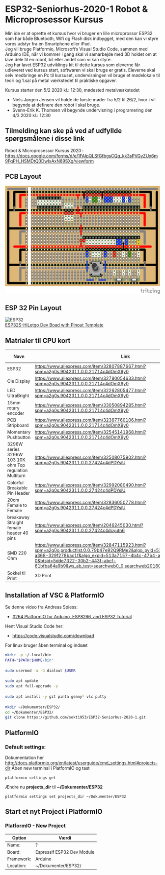 # ESP32-Seniorhus-2020-1 Robot & Microprosessor Kursus
Min ide er at oprette et kursus hvor vi bruger en lille microprossor ESP32 som har både Bluetooth, Wifi og Flash disk indbygget, med den kan vi styre vores udstyr fra en Smartphone eller iPad.  
Jeg vil bruge Platformio, Microsoft’s  Visual Studio Code, sammen med Arduino IDE, når vi kommer i gang skal vi samarbejde med 3D holdet om at lave dele til en robot, bil eller andet som vi kan styre.  
Jeg har lavet ESP32 udviklings kit til dette kursus som eleverne får udleveret ved kursus start, softwaren vi skal bruge er gratis. 
Eleverne skal selv medbringe en Pc til kursuset, undervisningen vil bruge et mødelokale til teori og 1.sal på metal værkstedet til praktiske opgaver.

Kursus starter den 5/2 2020 kl.: 12:30, mødested metalværkstedet  
* Niels Jørgen Jensen vil holde de første møder fra 5/2 til 26/2, hvor i vil begynde at definere den robot I skal bruge.
* Svenn-Erik K. Thomsen vil begynde undervisning i programering den 4/3 2020 kl.: 12:30

## Tilmelding kan ske på ved af udfyllde spørgsmålene i disse link
Robot & Microprosessor Kursus 2020 :
https://docs.google.com/forms/d/e/1FAIpQLSfGfbgsCQq_kk3sPVGyZUx6m9FqPH_HSMDtQ0DwIxAxN89SXg/viewform

## PCB Layout
![PCH Images](/Fritzing/ESP32_PCB_A_002_b_bb.png)

## ESP 32 Pin Layout
![ESP32](http://forum.fritzing.org/uploads/default/optimized/2X/a/ae3dc4cc089ce3e73de2d367da5dbf22102bd7c3_1_690x399.jpg)  
[ESP32S-HiLetgo Dev Boad with Pinout Template](https://forum.fritzing.org/t/esp32s-hiletgo-dev-boad-with-pinout-template/5357)

## Matrialer til CPU kort
| Navn | Link | Pris DKr.|
| ---- |--- | ---|
| ESP32 | https://www.aliexpress.com/item/32807887667.html?spm=a2g0s.9042311.0.0.21714c4dOmX9y0 | 32.00 |
| Ole Display | https://www.aliexpress.com/item/32780054633.html?spm=a2g0s.9042311.0.0.21714c4dOmX9y0 | 32.00 |
| LED UltraBright | https://www.aliexpress.com/item/32262805477.html?spm=a2g0s.9042311.0.0.21714c4dOmX9y0 | 2.00 |
| 15mm rotary encoder | https://www.aliexpress.com/item/33050894285.html?spm=a2g0s.9042311.0.0.21714c4dOmX9y0 | 7.00 |
| PCB Stripboard | https://www.aliexpress.com/item/32367760106.html?spm=a2g0s.9042311.0.0.21714c4dOmX9y0 | 11.00 |
| Momentary Pushbutton | https://www.aliexpress.com/item/32545141968.html?spm=a2g0s.9042311.0.0.21714c4dOmX9y0 | 2.00 |
| 3296W series 3296W 103 10K ohm Top regulation Multiturn | https://www.aliexpress.com/item/32508075902.html?spm=a2g0s.9042311.0.0.27424c4dPDYsiU | 2.50 |
| Colorful Breakable Pin Header | https://www.aliexpress.com/item/32992080490.html?spm=a2g0s.9042311.0.0.27424c4dPDYsiU | 5.00 |
| 20cm Female to Female | https://www.aliexpress.com/item/32836050778.html?spm=a2g0s.9042311.0.0.27424c4dPDYsiU | 8.00 |
| breakaway Straight female header 40 pins | https://www.aliexpress.com/item/2046245030.html?spm=a2g0s.9042311.0.0.27424c4dcyutn6 | 3.00 |
| SMD 220 Ohm | https://www.aliexpress.com/item/32847115923.html?spm=a2g0o.productlist.0.0.79b47e92Q9RMe2&algo_pvid=513a7157-4b4c-47b4-a368-329f278bac1f&algo_expid=513a7157-4b4c-47b4-a368-329f278bac1f-0&btsid=5dde7322-30b2-443f-abcf-61bfba64a9b9&ws_ab_test=searchweb0_0,searchweb201602_7,searchweb201603_53 | 1.00 |
| Sokkel til Print | 3D Print | 13.00 |

## Installation af VSC & PlatformIO
Se denne video fra Andreas Spiess:
* [#264 PlatformIO for Arduino, ESP8266, and ESP32 Tutorial](https://www.youtube.com/watch?v=0poh_2rBq7E&list=PL3XBzmAj53RnZPeWe799F-uoXERBldhn9&index=38)  

Hent Visual Studio Code her:
* https://code.visualstudio.com/download  

For linux bruger åben terminal og indsæt
```bash
mkdir -p ~/.local/bin
PATH="$PATH:$HOME/bin"

sudo usermod -a -G dialout $USER

sudo apt update
sudo apt full-upgrade -y

sudo apt install -y git pinta geany* vlc putty

mkdir ~/Dokumenter/ESP32/
cd ~/Dokumenter/ESP32/
git clone https://github.com/sekt1953/ESP32-Seniorhus-2020-1.git
```
## PlatformIO
### Default settings:
Dokumentation her http://docs.platformio.org/en/latest/userguide/cmd_settings.html#projects-dir
Åben new terminal i PlatformIO og tast
```
platformio settings get
```
Ændre nu **projects_dir** til **~/Dokumenter/ESP32**
```
platformio settings set projects_dir ~/Dokumenter/ESP32
```
## Start et nyt Project i PlatformIO
### PlatformIO - New Project
| Option | Værdi |
| -----|------ | 
| Name: | ? | 
| Board: | Espressif ESP32 Dev Module |
| Framework: | Arduino |
| Location: | ~/Dokumenter/ESP32/ |

